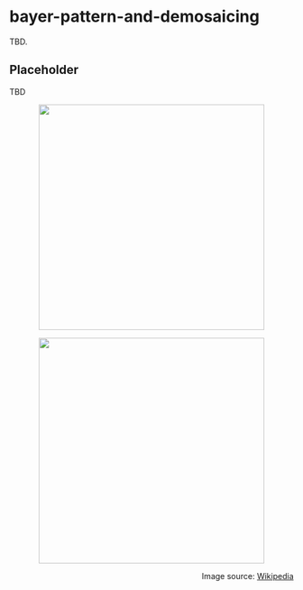 # bayer-pattern-and-demosaicing

TBD.

## Placeholder
TBD

<p align="center">
  <img src="https://github.com/user-attachments/assets/99600c6a-08e6-4a44-9e05-20d99407200a" width="400">
</p>

<p align="center">
  <img src="https://github.com/user-attachments/assets/b9b50524-2032-4f42-901c-bcc5deed3a20" width="400">
</p>


<p align="right">
  Image source: <a href="https://en.wikipedia.org/wiki/Bayer_filter">Wikipedia</a>
</p>

